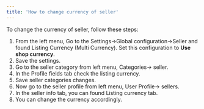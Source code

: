 ```yaml
---
title: 'How to change currency of seller'
---
```


To change the currency of seller, follow these steps:

1. From the left menu, Go to the Settings->Global configuration->Seller and found Listing Currency (Multi Currency). Set this configuration to **Use shop currency**.
2. Save the settings.
3. Go to the seller category from left menu, Categories-> seller.
4. In the Profile fields tab check the listing currency.
5. Save seller categories changes.
6. Now go to the seller profile from left menu, User Profile-> sellers.
7. In the seller info tab, you can found Listing currency tab.
8. You can change the currency accordingly.